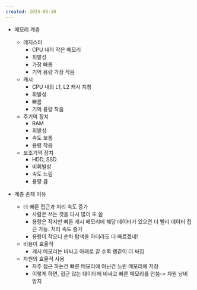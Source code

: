 ```yaml
---
created: 2025-05-10
---
```

- 메모리 계층
	- 레지스터
		- CPU 내의 작은 메모리
		- 휘발성
		- 가장 빠름
		- 기억 용량 가장 작음
	- 캐시
		- CPU 내의 L1, L2 캐시 지칭
		- 휘발성
		- 빠름
		- 기억 용량 작음
	- 주기억 장치
		- RAM
		- 휘발성
		- 속도 보통
		- 용량 작음
	- 보조기억 장치
		- HDD, SSD
		- 비휘발성
		- 속도 느림
		- 용량 큼

- 계층 존재 이유
	- 더 빠른 접근과 처리 속도 증가
		- 사람은 쓰는 것을 다시 많이 또 씀
		- 용량은 작지만 빠른 캐시 메모리에 해당 데이터가 있으면 더 빨리 데이터 접근 가능. 처리 속도 증가
		- 용량이 작으니 순차 탐색을 하더라도 더 빠르겠네!
	- 비용이 효율적
		- 캐시 메모리는 비싸고 아래로 갈 수록 램같이 더 싸짐
	- 자원의 효율적 사용
		- 자주 접근 하는건 빠른 메모리에 아닌건 느린 메모리에 저장
		- 이렇게 하면, 접근 않는 데이터에 비싸고 빠른 메모리를 안씀-> 자원 낭비 방지